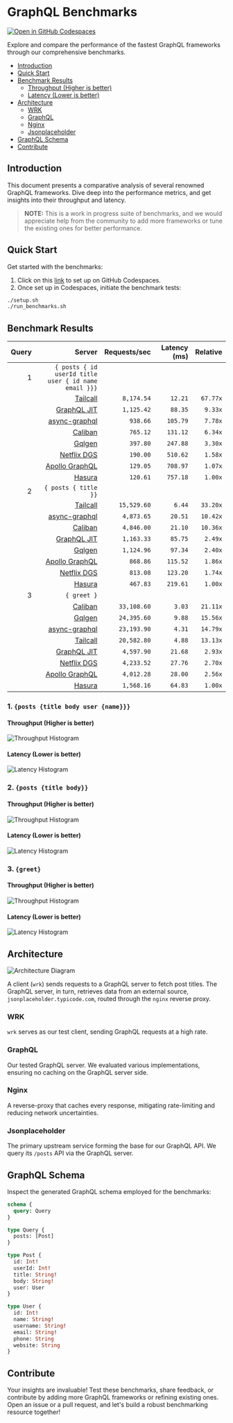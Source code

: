 # GraphQL Benchmarks <!-- omit from toc -->

[![Open in GitHub Codespaces](https://github.com/codespaces/badge.svg)](https://codespaces.new/tailcallhq/graphql-benchmarks)

Explore and compare the performance of the fastest GraphQL frameworks through our comprehensive benchmarks.

- [Introduction](#introduction)
- [Quick Start](#quick-start)
- [Benchmark Results](#benchmark-results)
  - [Throughput (Higher is better)](#throughput-higher-is-better)
  - [Latency (Lower is better)](#latency-lower-is-better)
- [Architecture](#architecture)
  - [WRK](#wrk)
  - [GraphQL](#graphql)
  - [Nginx](#nginx)
  - [Jsonplaceholder](#jsonplaceholder)
- [GraphQL Schema](#graphql-schema)
- [Contribute](#contribute)

[Tailcall]: https://github.com/tailcallhq/tailcall
[Gqlgen]: https://github.com/99designs/gqlgen
[Apollo GraphQL]: https://github.com/apollographql/apollo-server
[Netflix DGS]: https://github.com/netflix/dgs-framework
[Caliban]: https://github.com/ghostdogpr/caliban
[async-graphql]: https://github.com/async-graphql/async-graphql
[Hasura]: https://github.com/hasura/graphql-engine
[GraphQL JIT]: https://github.com/zalando-incubator/graphql-jit

## Introduction

This document presents a comparative analysis of several renowned GraphQL frameworks. Dive deep into the performance metrics, and get insights into their throughput and latency.

> **NOTE:** This is a work in progress suite of benchmarks, and we would appreciate help from the community to add more frameworks or tune the existing ones for better performance.

## Quick Start

Get started with the benchmarks:

1. Click on this [link](https://codespaces.new/tailcallhq/graphql-benchmarks) to set up on GitHub Codespaces.
2. Once set up in Codespaces, initiate the benchmark tests:

```bash
./setup.sh
./run_benchmarks.sh
```

## Benchmark Results

<!-- PERFORMANCE_RESULTS_START -->

| Query | Server | Requests/sec | Latency (ms) | Relative |
|-------:|--------:|--------------:|--------------:|---------:|
| 1 | `{ posts { id userId title user { id name email }}}` |
|| [Tailcall] | `8,174.54` | `12.21` | `67.77x` |
|| [GraphQL JIT] | `1,125.42` | `88.35` | `9.33x` |
|| [async-graphql] | `938.66` | `105.79` | `7.78x` |
|| [Caliban] | `765.12` | `131.12` | `6.34x` |
|| [Gqlgen] | `397.80` | `247.88` | `3.30x` |
|| [Netflix DGS] | `190.00` | `510.62` | `1.58x` |
|| [Apollo GraphQL] | `129.05` | `708.97` | `1.07x` |
|| [Hasura] | `120.61` | `757.18` | `1.00x` |
| 2 | `{ posts { title }}` |
|| [Tailcall] | `15,529.60` | `6.44` | `33.20x` |
|| [async-graphql] | `4,873.65` | `20.51` | `10.42x` |
|| [Caliban] | `4,846.00` | `21.10` | `10.36x` |
|| [GraphQL JIT] | `1,163.33` | `85.75` | `2.49x` |
|| [Gqlgen] | `1,124.96` | `97.34` | `2.40x` |
|| [Apollo GraphQL] | `868.86` | `115.52` | `1.86x` |
|| [Netflix DGS] | `813.08` | `123.20` | `1.74x` |
|| [Hasura] | `467.83` | `219.61` | `1.00x` |
| 3 | `{ greet }` |
|| [Caliban] | `33,108.60` | `3.03` | `21.11x` |
|| [Gqlgen] | `24,395.60` | `9.88` | `15.56x` |
|| [async-graphql] | `23,193.90` | `4.31` | `14.79x` |
|| [Tailcall] | `20,582.80` | `4.88` | `13.13x` |
|| [GraphQL JIT] | `4,597.90` | `21.68` | `2.93x` |
|| [Netflix DGS] | `4,233.52` | `27.76` | `2.70x` |
|| [Apollo GraphQL] | `4,012.28` | `28.00` | `2.56x` |
|| [Hasura] | `1,568.16` | `64.83` | `1.00x` |

<!-- PERFORMANCE_RESULTS_END -->



### 1. `{posts {title body user {name}}}`
#### Throughput (Higher is better)

![Throughput Histogram](assets/req_sec_histogram1.png)

#### Latency (Lower is better)

![Latency Histogram](assets/latency_histogram1.png)

### 2. `{posts {title body}}`
#### Throughput (Higher is better)

![Throughput Histogram](assets/req_sec_histogram2.png)

#### Latency (Lower is better)

![Latency Histogram](assets/latency_histogram2.png)

### 3. `{greet}`
#### Throughput (Higher is better)

![Throughput Histogram](assets/req_sec_histogram3.png)

#### Latency (Lower is better)

![Latency Histogram](assets/latency_histogram3.png)

## Architecture

![Architecture Diagram](assets/architecture.png)

A client (`wrk`) sends requests to a GraphQL server to fetch post titles. The GraphQL server, in turn, retrieves data from an external source, `jsonplaceholder.typicode.com`, routed through the `nginx` reverse proxy.

### WRK

`wrk` serves as our test client, sending GraphQL requests at a high rate.

### GraphQL

Our tested GraphQL server. We evaluated various implementations, ensuring no caching on the GraphQL server side.

### Nginx

A reverse-proxy that caches every response, mitigating rate-limiting and reducing network uncertainties.

### Jsonplaceholder

The primary upstream service forming the base for our GraphQL API. We query its `/posts` API via the GraphQL server.

## GraphQL Schema

Inspect the generated GraphQL schema employed for the benchmarks:

```graphql
schema {
  query: Query
}

type Query {
  posts: [Post]
}

type Post {
  id: Int!
  userId: Int!
  title: String!
  body: String!
  user: User
}

type User {
  id: Int!
  name: String!
  username: String!
  email: String!
  phone: String
  website: String
}
```

## Contribute

Your insights are invaluable! Test these benchmarks, share feedback, or contribute by adding more GraphQL frameworks or refining existing ones. Open an issue or a pull request, and let's build a robust benchmarking resource together!
